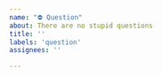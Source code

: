 ```yaml
---
name: "⛔ Question"
about: There are no stupid questions
title: ''
labels: 'question'
assignees: ''

---
```


